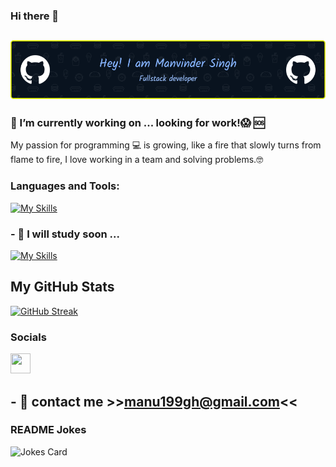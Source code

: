 ### Hi there 👋

## ![Header](./header.png)

### 🔭 I’m currently working on ... looking for work!😱 🆘

My passion for programming 💻 is growing, like a fire that slowly turns from flame to fire, I love working in a team and solving problems.🤓

### Languages and Tools:

[![My Skills](https://skillicons.dev/icons?i=js,html,css,scss,bootstrap,laravel,php,mysql,vue,vite,nodejs,git,github,vscode,discord)](https://skillicons.dev)

### - 🌱 I will study soon ...

[![My Skills](https://skillicons.dev/icons?i=react,typescript,angular)](https://skillicons.dev)

## <b>My GitHub Stats</b>

[![GitHub Streak](https://streak-stats.demolab.com?user=Manu199&theme=tokyonight&card_width=489)](https://git.io/streak-stats)

### Socials

<a href="https://www.linkedin.com/in/antonio-faddanno-a5b090b5/" target="_blank" rel="noreferrer"> <picture> <source media="(prefers-color-scheme: dark)" srcset="https://raw.githubusercontent.com/danielcranney/readme-generator/main/public/icons/socials/linkedin-dark.svg" /> <source media="(prefers-color-scheme: light)" srcset="https://raw.githubusercontent.com/danielcranney/readme-generator/main/public/icons/socials/linkedin.svg" /> <img src="https://raw.githubusercontent.com/danielcranney/readme-generator/main/public/icons/socials/linkedin.svg" width="32" height="32" /> </picture> </a></p>

## - 📧 contact me >><a href="mailto:salvatore.dario.torrisi@gmail.com">manu199gh@gmail.com</a><<

<!-- Markdown -->

### README Jokes

![Jokes Card](https://readme-jokes.vercel.app/api?hideBorder&theme=cobalt&qColor=%23944bcc&aColor=%23bbdb51)
